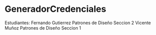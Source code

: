 # GeneradorCredenciales

Estudiantes: 
Fernando Gutierrez Patrones de Diseño Seccion 2
Vicente Muñoz Patrones de Diseño Seccion 1
            
